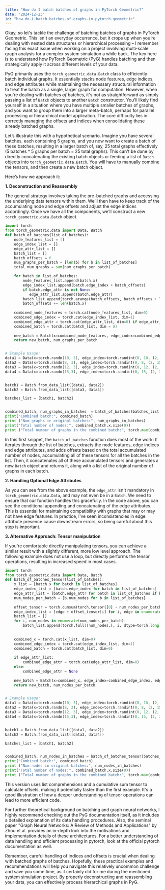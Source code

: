 ```yaml
---
title: "How do I batch batches of graphs in PyTorch Geometric?"
date: "2024-12-23"
id: "how-do-i-batch-batches-of-graphs-in-pytorch-geometric"
---
```


Okay, so let's tackle the challenge of batching batches of graphs in PyTorch Geometric. This isn't an everyday occurrence, but it crops up when you’re dealing with nested data structures or hierarchical processing – I remember facing this exact issue when working on a project involving multi-scale graph analysis for a complex system simulation a while back. The key here is to understand how PyTorch Geometric (PyG) handles batching and then strategically apply it across different levels of your data.

PyG primarily uses the `torch_geometric.data.Batch` class to efficiently batch individual graphs. It essentially stacks node features, edge indices, and edge attributes while maintaining the necessary structural information to treat the batch as a single, larger graph for computation. However, when you're dealing with batches *of* batches, it's not as straightforward as simply passing a list of `Batch` objects to another `Batch` constructor. You'll likely find yourself in a situation where you have multiple smaller batches of graphs, and you want to group them into a larger meta-batch, perhaps for parallel processing or hierarchical model application. The core difficulty lies in correctly managing the offsets and indices when consolidating these already batched graphs.

Let’s illustrate this with a hypothetical scenario. Imagine you have several batches, each containing 5 graphs, and you now want to create a batch of these batches, resulting in a larger batch of, say, 25 total graphs effectively (5 batches * 5 graphs per batch = 25 total graphs). This can't be done by directly concatenating the existing batch objects or feeding a list of `Batch` objects into `torch_geometric.data.Batch`. You will have to manually combine the tensors, and then create a new batch object.

Here’s how we approach it:

**1. Deconstruction and Reassembly**

The general strategy involves taking the pre-batched graphs and accessing the underlying data tensors within them. We’ll then have to keep track of the accumulating node and edge offsets and adjust the edge indices accordingly. Once we have all the components, we'll construct a new `torch_geometric.data.Batch` object.

```python
import torch
from torch_geometric.data import Data, Batch
def batch_of_batches(list_of_batches):
    node_features_list = []
    edge_index_list = []
    edge_attr_list = []
    batch_list = []
    batch_offsets = 0
    num_graphs_per_batch = [len(b) for b in list_of_batches]
    total_num_graphs = sum(num_graphs_per_batch)

    for batch in list_of_batches:
        node_features_list.append(batch.x)
        edge_index_list.append(batch.edge_index + batch_offsets)
        if batch.edge_attr is not None:
           edge_attr_list.append(batch.edge_attr)
        batch_list.append(torch.arange(batch_offsets, batch_offsets + len(batch.batch), dtype=torch.long))
        batch_offsets += len(batch.x)
    
    combined_node_features = torch.cat(node_features_list, dim=0)
    combined_edge_index = torch.cat(edge_index_list, dim=1)
    combined_edge_attr = torch.cat(edge_attr_list, dim=0) if edge_attr_list else None
    combined_batch = torch.cat(batch_list, dim = 0)
    
    new_batch = Batch(x=combined_node_features, edge_index=combined_edge_index, edge_attr = combined_edge_attr, batch = combined_batch)
    return new_batch, num_graphs_per_batch


# Example Usage:
data1 = Data(x=torch.randn(10, 3), edge_index=torch.randint(0, 10, (2, 20)))
data2 = Data(x=torch.randn(8, 3), edge_index=torch.randint(0, 8, (2, 15)), edge_attr=torch.randn(15,2))
data3 = Data(x=torch.randn(12, 3), edge_index=torch.randint(0, 12, (2, 25)))
data4 = Data(x=torch.randn(15,3), edge_index=torch.randint(0, 15, (2, 30)), edge_attr = torch.randn(30,2))


batch1 = Batch.from_data_list([data1, data2])
batch2 = Batch.from_data_list([data3, data4])

batches_list = [batch1, batch2]


combined_batch, num_graphs_in_batches  = batch_of_batches(batches_list)
print("Combined batch:", combined_batch)
print ("Num graphs in original batches:", num_graphs_in_batches)
print("Total number of nodes:", combined_batch.x.size(0))
print ("Total number of graphs in the combined batch:", torch.max(combined_batch.batch).item()+1)

```

In this first snippet, the `batch_of_batches` function does most of the work: It iterates through the list of batches, extracts the node features, edge indices and edge attributes, and adds offsets based on the total accumulated number of nodes, accumulating all of these tensors for all the batches in the list. Then, it concatenates all of these accumulated tensors and generates a new `Batch` object and returns it, along with a list of the original number of graphs in each batch.

**2. Handling Optional Edge Attributes**

As you can see from the above example, the `edge_attr` isn't mandatory in `torch_geometric.data.Data`, and may not even be in a `Batch`. We need to ensure that our function handles this gracefully. In the code above, you can see the conditional appending and concatenating of the edge attributes. This is essential for maintaining compatibility with graphs that may or may not have edge features. In practice, I've seen inconsistencies in edge attribute presence cause downstream errors, so being careful about this step is important.

**3.  Alternative Approach:  Tensor manipulation**

If you're comfortable directly manipulating tensors, you can achieve a similar result with a slightly different, more low level approach. The following example does not use a loop, but directly performs the tensor operations, resulting in increased speed in most cases.

```python
import torch
from torch_geometric.data import Data, Batch
def batch_of_batches_tensor(list_of_batches):
    x_list = [batch.x for batch in list_of_batches]
    edge_index_list = [batch.edge_index for batch in list_of_batches]
    edge_attr_list = [batch.edge_attr for batch in list_of_batches if batch.edge_attr is not None]
    num_nodes_per_batch = [b.num_nodes for b in list_of_batches]
    
    offset_tensor = torch.cumsum(torch.tensor([0] + num_nodes_per_batch[:-1], dtype=torch.long), dim = 0)
    edge_index_list = [edge + offset_tensor[i] for i, edge in enumerate(edge_index_list)]
    batch_list = []
    for i, num_nodes in enumerate(num_nodes_per_batch):
        batch_list.append(torch.full((num_nodes,), i, dtype=torch.long))
    
    
    combined_x = torch.cat(x_list, dim=0)
    combined_edge_index = torch.cat(edge_index_list, dim=1)
    combined_batch = torch.cat(batch_list, dim=0)
    
    if edge_attr_list:
        combined_edge_attr = torch.cat(edge_attr_list, dim=0)
    else:
        combined_edge_attr = None
    
    new_batch = Batch(x=combined_x, edge_index=combined_edge_index, edge_attr = combined_edge_attr, batch = combined_batch)
    return new_batch, num_nodes_per_batch


# Example Usage:
data1 = Data(x=torch.randn(10, 3), edge_index=torch.randint(0, 10, (2, 20)))
data2 = Data(x=torch.randn(8, 3), edge_index=torch.randint(0, 8, (2, 15)), edge_attr=torch.randn(15,2))
data3 = Data(x=torch.randn(12, 3), edge_index=torch.randint(0, 12, (2, 25)))
data4 = Data(x=torch.randn(15,3), edge_index=torch.randint(0, 15, (2, 30)), edge_attr = torch.randn(30,2))


batch1 = Batch.from_data_list([data1, data2])
batch2 = Batch.from_data_list([data3, data4])

batches_list = [batch1, batch2]


combined_batch, num_nodes_in_batches = batch_of_batches_tensor(batches_list)
print("Combined batch:", combined_batch)
print ("Num nodes in original batches:", num_nodes_in_batches)
print("Total number of nodes:", combined_batch.x.size(0))
print ("Total number of graphs in the combined batch:", torch.max(combined_batch.batch).item()+1)
```

This version uses list comprehensions and a cumulative sum tensor to calculate offsets, making it potentially faster than the first example. It's a good illustration of how a deeper understanding of tensor operations can lead to more efficient code.

For further theoretical background on batching and graph neural networks, I highly recommend checking out the PyG documentation itself, as it includes a detailed explanation of its data handling procedures. Also, the seminal paper "Graph Neural Networks: A Review of Methods and Applications" by Zhou et al. provides an in-depth look into the motivations and implementation details of these architectures. For a better understanding of data handling and efficient processing in pytorch, look at the official pytorch documentation as well.

Remember, careful handling of indices and offsets is crucial when dealing with batched graphs of batches. Hopefully, these practical examples and recommendations will help you navigate this relatively uncommon challenge and save you some time, as it certainly did for me during the mentioned system simulation project. By properly deconstructing and reassembling your data, you can effectively process hierarchical graphs in PyG.
